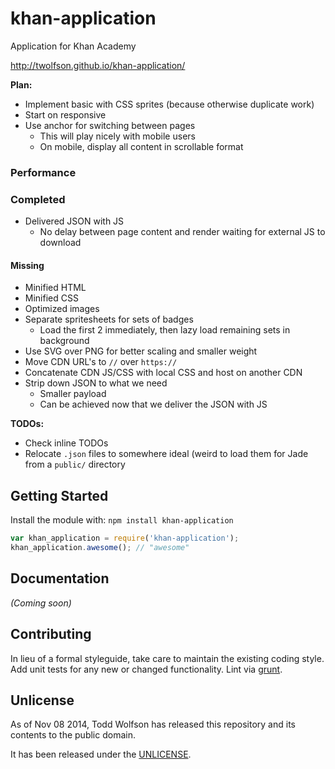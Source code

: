 # khan-application
Application for Khan Academy

http://twolfson.github.io/khan-application/

**Plan:**

- Implement basic with CSS sprites (because otherwise duplicate work)
- Start on responsive
- Use anchor for switching between pages
    - This will play nicely with mobile users
    - On mobile, display all content in scrollable format

### Performance
### Completed
- Delivered JSON with JS
    - No delay between page content and render waiting for external JS to download

#### Missing
- Minified HTML
- Minified CSS
- Optimized images
- Separate spritesheets for sets of badges
    - Load the first 2 immediately, then lazy load remaining sets in background
- Use SVG over PNG for better scaling and smaller weight
- Move CDN URL's to `//` over `https://`
- Concatenate CDN JS/CSS with local CSS and host on another CDN
- Strip down JSON to what we need
    - Smaller payload
    - Can be achieved now that we deliver the JSON with JS

**TODOs:**

- Check inline TODOs
- Relocate `.json` files to somewhere ideal (weird to load them for Jade from a `public/` directory

## Getting Started
Install the module with: `npm install khan-application`

```js
var khan_application = require('khan-application');
khan_application.awesome(); // "awesome"
```

## Documentation
_(Coming soon)_

## Contributing
In lieu of a formal styleguide, take care to maintain the existing coding style. Add unit tests for any new or changed functionality. Lint via [grunt](https://github.com/gruntjs/grunt).

## Unlicense
As of Nov 08 2014, Todd Wolfson has released this repository and its contents to the public domain.

It has been released under the [UNLICENSE][].

[UNLICENSE]: UNLICENSE
